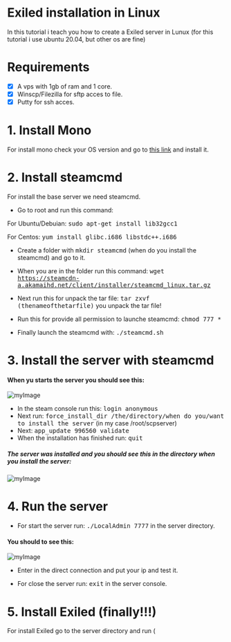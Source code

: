 # Exiled installation in Linux 

In this tutorial i teach you how to create a Exiled server in Lunux (for this tutorial i use ubuntu 20.04, but other os are fine)

# Requirements

- [X] A vps with 1gb of ram and 1 core.
- [x] Winscp/Filezilla for sftp acces to file.
- [x] Putty for ssh acces.

# 1. Install Mono

For install mono check your OS version and go to [this link](https://www.mono-project.com/download/stable/#download-lin) and install it.

# 2. Install steamcmd

For install the base server we need steamcmd.

* Go to root and run this command: 

For Ubuntu/Debuian: <kbd>sudo apt-get install lib32gcc1</kbd> 

For Centos: <kbd>yum install glibc.i686 libstdc++.i686</kbd>

* Create a folder with <kbd>mkdir steamcmd</kbd> (when do you install the steamcmd) and go to it.

* When you are in the folder run this command: <kbd>wget https://steamcdn-a.akamaihd.net/client/installer/steamcmd_linux.tar.gz</kbd>

* Next run this for unpack the tar file: <kbd>tar zxvf (thenameofthetarfile)</kbd> you unpack the tar file!

* Run this for provide all permission to launche steamcmd: <kbd>chmod 777 *</kbd>

* Finally launch the steamcmd with: <kbd>./steamcmd.sh</kbd>

# 3. Install the server with steamcmd

#### When yu starts the server you should see this:

![myImage](https://i.imgur.com/rUK7zLn.png)

* In the steam console run this: <kbd>login anonymous</kbd>
* Next run: <kbd>force_install_dir /the/directory/when do you/want to install the server</kbd> (in my case /root/scpserver)
* Next: <kbd>app_update 996560 validate</kbd>
* When the installation has finished run: <kbd>quit</kbd>

##### The server was installed and you should see this in the directory when you install the server:

![myImage](https://i.imgur.com/kKgZYvI.png)

# 4. Run the server

* For start the server run: <kbd>./LocalAdmin 7777</kbd> in the server directory.

#### You should to see this:
![myImage](https://i.imgur.com/udm9iog.png)

* Enter in the direct connection and put your ip and test it.

* For close the server run: <kbd>exit</kbd> in the server console.

# 5. Install Exiled (finally!!!)

For install Exiled go to the server directory and run (












